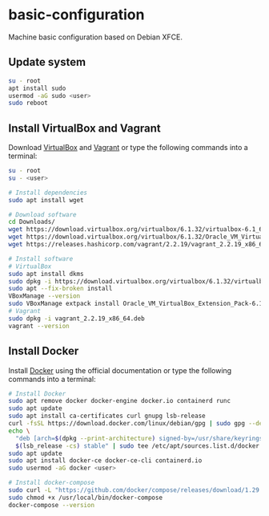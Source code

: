 # basic-configuration

Machine basic configuration based on Debian XFCE.

## Update system

```bash
su - root
apt install sudo
usermod -aG sudo <user>
sudo reboot
```

## Install VirtualBox and Vagrant

Download [VirtualBox](https://www.virtualbox.org/wiki/Downloads) and [Vagrant](https://www.vagrantup.com/downloads) or type the following commands into a terminal:

```bash
su - root
su - <user>

# Install dependencies
sudo apt install wget

# Download software
cd Downloads/
wget https://download.virtualbox.org/virtualbox/6.1.32/virtualbox-6.1_6.1.32-149290~Debian~bullseye_amd64.deb
wget https://download.virtualbox.org/virtualbox/6.1.32/Oracle_VM_VirtualBox_Extension_Pack-6.1.32.vbox-extpack
wget https://releases.hashicorp.com/vagrant/2.2.19/vagrant_2.2.19_x86_64.deb

# Install software
# VirtualBox
sudo apt install dkms
sudo dpkg -i https://download.virtualbox.org/virtualbox/6.1.32/virtualbox-6.1_6.1.32-149290~Debian~bullseye_amd64.deb
sudo apt --fix-broken install
VBoxManage --version
sudo VBoxManage extpack install Oracle_VM_VirtualBox_Extension_Pack-6.1.32.vbox-extpack
# Vagrant
sudo dpkg -i vagrant_2.2.19_x86_64.deb
vagrant --version
```

## Install Docker

Install [Docker](https://docs.docker.com/engine/install/debian/) using the official documentation or type the following commands into a terminal:

```bash
# Install Docker
sudo apt remove docker docker-engine docker.io containerd runc
sudo apt update
sudo apt install ca-certificates curl gnupg lsb-release
curl -fsSL https://download.docker.com/linux/debian/gpg | sudo gpg --dearmor -o /usr/share/keyrings/docker-archive-keyring.gpg
echo \
  "deb [arch=$(dpkg --print-architecture) signed-by=/usr/share/keyrings/docker-archive-keyring.gpg] https://download.docker.com/linux/debian \
  $(lsb_release -cs) stable" | sudo tee /etc/apt/sources.list.d/docker.list > /dev/null
sudo apt update
sudo apt install docker-ce docker-ce-cli containerd.io
sudo usermod -aG docker <user>

# Install docker-compose
sudo curl -L "https://github.com/docker/compose/releases/download/1.29.2/docker-compose-$(uname -s)-$(uname -m)" -o /usr/local/bin/docker-compose
sudo chmod +x /usr/local/bin/docker-compose
docker-compose --version
```
